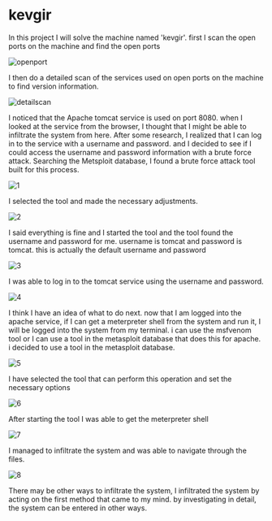 # kevgir

In this project I will solve the machine named 'kevgir'. first I scan the open ports on the machine and find the open ports 


![openport](https://github.com/bdaggg/kevgir/assets/110742864/8cbe0bc3-dd03-4afe-a2a5-a366d5d91d40)





I then do a detailed scan of the services used on open ports on the machine to find version information. 


![detailscan](https://github.com/bdaggg/kevgir/assets/110742864/6d047900-cdc1-4d9c-a2af-49eb3ca171d8)





I noticed that the Apache tomcat service is used on port 8080. when I looked at the service from the browser, I thought that I might be able to infiltrate the system from here.
After some research, I realized that I can log in to the service with a username and password. and I decided to see if I could access the username and password information with a brute force attack. 
Searching the Metsploit database, I found a brute force attack tool built for this process. 


![1](https://github.com/bdaggg/kevgir/assets/110742864/6bcfa2c3-6358-44bb-8265-70ba89c00521)





I selected the tool and made the necessary adjustments. 


![2](https://github.com/bdaggg/kevgir/assets/110742864/98c907cd-b736-42a9-bc42-3975eb540f32)





I said everything is fine and I started the tool and the tool found the username and password for me. username is tomcat and password is tomcat. this is actually the default username and password


![3](https://github.com/bdaggg/kevgir/assets/110742864/58e204de-6df1-468d-bf4a-1857424285c6)





I was able to log in to the tomcat service using the username and password.


![4](https://github.com/bdaggg/kevgir/assets/110742864/260d6cc1-4d3e-4f4d-b32e-aac84bf5501c)





I think I have an idea of what to do next. now that I am logged into the apache service, if I can get a meterpreter shell from the system and run it, I will be logged into the system from my terminal. i can use the msfvenom tool or I can use a tool in the metasploit database that does this for apache. i decided to use a tool in the metasploit database.


![5](https://github.com/bdaggg/kevgir/assets/110742864/2edc061b-9c11-4421-91b6-101594f5e9c2)





I have selected the tool that can perform this operation and set the necessary options


![6](https://github.com/bdaggg/kevgir/assets/110742864/db46178c-d007-4f5c-ba1a-5a9052c6d55e)





After starting the tool I was able to get the meterpreter shell


![7](https://github.com/bdaggg/kevgir/assets/110742864/35cafdfb-2439-4638-924f-09ecb8b83bdd)





I managed to infiltrate the system and was able to navigate through the files. 


![8](https://github.com/bdaggg/kevgir/assets/110742864/93081ef7-ee4f-467f-8ffb-6a39bf620645)




There may be other ways to infiltrate the system, I infiltrated the system by acting on the first method that came to my mind. by investigating in detail, the system can be entered in other ways.
